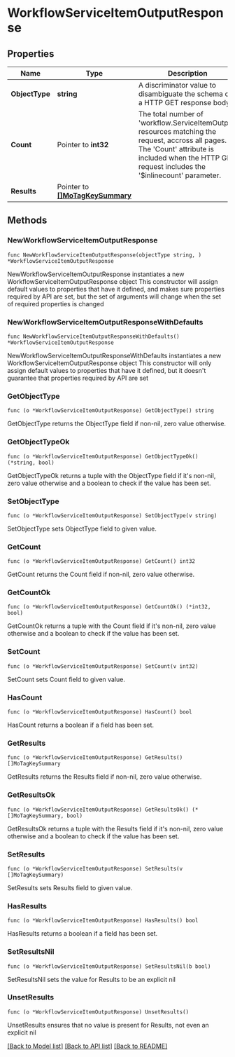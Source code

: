 # WorkflowServiceItemOutputResponse

## Properties

Name | Type | Description | Notes
------------ | ------------- | ------------- | -------------
**ObjectType** | **string** | A discriminator value to disambiguate the schema of a HTTP GET response body. | 
**Count** | Pointer to **int32** | The total number of &#39;workflow.ServiceItemOutput&#39; resources matching the request, accross all pages. The &#39;Count&#39; attribute is included when the HTTP GET request includes the &#39;$inlinecount&#39; parameter. | [optional] 
**Results** | Pointer to [**[]MoTagKeySummary**](MoTagKeySummary.md) |  | [optional] 

## Methods

### NewWorkflowServiceItemOutputResponse

`func NewWorkflowServiceItemOutputResponse(objectType string, ) *WorkflowServiceItemOutputResponse`

NewWorkflowServiceItemOutputResponse instantiates a new WorkflowServiceItemOutputResponse object
This constructor will assign default values to properties that have it defined,
and makes sure properties required by API are set, but the set of arguments
will change when the set of required properties is changed

### NewWorkflowServiceItemOutputResponseWithDefaults

`func NewWorkflowServiceItemOutputResponseWithDefaults() *WorkflowServiceItemOutputResponse`

NewWorkflowServiceItemOutputResponseWithDefaults instantiates a new WorkflowServiceItemOutputResponse object
This constructor will only assign default values to properties that have it defined,
but it doesn't guarantee that properties required by API are set

### GetObjectType

`func (o *WorkflowServiceItemOutputResponse) GetObjectType() string`

GetObjectType returns the ObjectType field if non-nil, zero value otherwise.

### GetObjectTypeOk

`func (o *WorkflowServiceItemOutputResponse) GetObjectTypeOk() (*string, bool)`

GetObjectTypeOk returns a tuple with the ObjectType field if it's non-nil, zero value otherwise
and a boolean to check if the value has been set.

### SetObjectType

`func (o *WorkflowServiceItemOutputResponse) SetObjectType(v string)`

SetObjectType sets ObjectType field to given value.


### GetCount

`func (o *WorkflowServiceItemOutputResponse) GetCount() int32`

GetCount returns the Count field if non-nil, zero value otherwise.

### GetCountOk

`func (o *WorkflowServiceItemOutputResponse) GetCountOk() (*int32, bool)`

GetCountOk returns a tuple with the Count field if it's non-nil, zero value otherwise
and a boolean to check if the value has been set.

### SetCount

`func (o *WorkflowServiceItemOutputResponse) SetCount(v int32)`

SetCount sets Count field to given value.

### HasCount

`func (o *WorkflowServiceItemOutputResponse) HasCount() bool`

HasCount returns a boolean if a field has been set.

### GetResults

`func (o *WorkflowServiceItemOutputResponse) GetResults() []MoTagKeySummary`

GetResults returns the Results field if non-nil, zero value otherwise.

### GetResultsOk

`func (o *WorkflowServiceItemOutputResponse) GetResultsOk() (*[]MoTagKeySummary, bool)`

GetResultsOk returns a tuple with the Results field if it's non-nil, zero value otherwise
and a boolean to check if the value has been set.

### SetResults

`func (o *WorkflowServiceItemOutputResponse) SetResults(v []MoTagKeySummary)`

SetResults sets Results field to given value.

### HasResults

`func (o *WorkflowServiceItemOutputResponse) HasResults() bool`

HasResults returns a boolean if a field has been set.

### SetResultsNil

`func (o *WorkflowServiceItemOutputResponse) SetResultsNil(b bool)`

 SetResultsNil sets the value for Results to be an explicit nil

### UnsetResults
`func (o *WorkflowServiceItemOutputResponse) UnsetResults()`

UnsetResults ensures that no value is present for Results, not even an explicit nil

[[Back to Model list]](../README.md#documentation-for-models) [[Back to API list]](../README.md#documentation-for-api-endpoints) [[Back to README]](../README.md)


